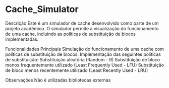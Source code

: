 # Cache_Simulator

Descrição
Este é um simulador de cache desenvolvido como parte de um projeto acadêmico. O simulador permite a visualização do funcionamento de uma cache, incluindo as políticas de substituição de blocos implementadas.

Funcionalidades Principais
Simulação do funcionamento de uma cache com políticas de substituição de blocos.
Implementação das seguintes políticas de substituição:
    Substituição aleatória (Random - R)
    Substituição de bloco menos frequentemente utilizado (Least Frequently Used - LFU)
    Substituição de bloco menos recentemente utilizado (Least Recently Used - LRU)

Observações
Não é utilizadas bibliotecas externas

